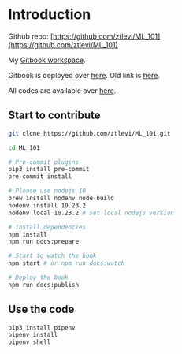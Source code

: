 # Introduction

Github repo: [https://github.com/ztlevi/ML_101](https://github.com/ztlevi/ML_101)

My [Gitbook workspace](https://app.gitbook.com/@ztlevi).

Gitbook is deployed over [here](https://ztlevi.gitbook.io/ml-101). Old link is [here](https://git.io/fj0yP).

All codes are available over [here](https://github.com/ztlevi/Machine_Learning_Questions/tree/master/codes).

## Start to contribute

```bash
git clone https://github.com/ztlevi/ML_101.git

cd ML_101

# Pre-commit plugins
pip3 install pre-commit
pre-commit install

# Please use nodejs 10
brew install nodenv node-build
nodenv install 10.23.2
nodenv local 10.23.2 # set local nodejs version

# Install dependencies
npm install
npm run docs:prepare

# Start to watch the book
npm start # or npm run docs:watch

# Deploy the book
npm run docs:publish
```

## Use the code

```bash
pip3 install pipenv
pipenv install
pipenv shell
```
